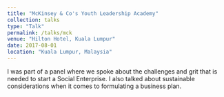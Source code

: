 ```yaml
---
title: "McKinsey & Co's Youth Leadership Academy"
collection: talks
type: "Talk"
permalink: /talks/mck
venue: "Hilton Hotel, Kuala Lumpur"
date: 2017-08-01
location: "Kuala Lumpur, Malaysia"
---
```


I was part of a panel where we spoke about the challenges and grit that is needed to start a Social Enterprise. I also talked about sustainable considerations when it comes to formulating a business plan.
